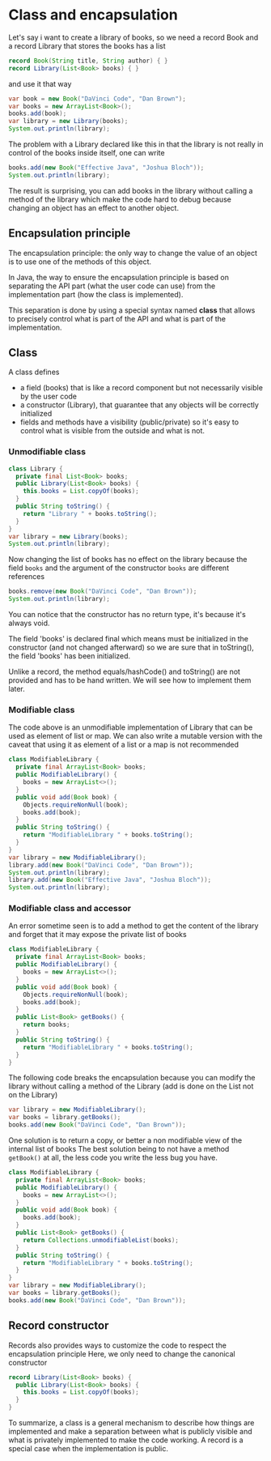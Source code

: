 
# Class and encapsulation

Let's say i want to create a library of books,
so we need a record Book and a record Library that stores the books has a list
```java
record Book(String title, String author) { }
record Library(List<Book> books) { }
```

and use it that way
```java
var book = new Book("DaVinci Code", "Dan Brown");
var books = new ArrayList<Book>();
books.add(book);
var library = new Library(books);
System.out.println(library);
```

The problem with a Library declared like this in that the library is not really
in control of the books inside itself, one can write
```java
books.add(new Book("Effective Java", "Joshua Bloch"));
System.out.println(library);
```

The result is surprising, you can add books in the library without calling
a method of the library which make the code hard to debug because changing
an object has an effect to another object.


## Encapsulation principle
The encapsulation principle: the only way to change the value of an object
is to use one of the methods of this object.

In Java, the way to ensure the encapsulation principle is based on
separating the API part (what the user code can use) from the implementation part
(how the class is implemented).

This separation is done by using a special syntax named __class__ that allows
to precisely control what is part of the API and what is part of the implementation.

## Class
A class defines
- a field (books) that is like a record component but not necessarily visible by the user code
- a constructor (Library), that guarantee that any objects will be correctly initialized
- fields and methods have a visibility (public/private) so it's easy to control
  what is visible from the outside and what is not.


### Unmodifiable class
```java
class Library {
  private final List<Book> books;
  public Library(List<Book> books) {
    this.books = List.copyOf(books);
  }
  public String toString() {
    return "Library " + books.toString();
  }
}
var library = new Library(books);
System.out.println(library);
```

Now changing the list of books has no effect on the library
because the field `books` and the argument of the constructor `books` are different references
```java
books.remove(new Book("DaVinci Code", "Dan Brown"));
System.out.println(library);
```

You can notice that the constructor has no return type, it's because it's always void.

The field 'books' is declared final which means must be initialized
in the constructor (and not changed afterward) so we are sure that in toString(),
the field 'books' has been initialized.

Unlike a record, the method equals/hashCode() and toString() are not provided and has
to be hand written. We will see how to implement them later.


### Modifiable class
The code above is an unmodifiable implementation of Library
that can be used as element of list or map.
We can also write a mutable version with the caveat that using it
as element of a list or a map is not recommended
```java
class ModifiableLibrary {
  private final ArrayList<Book> books;
  public ModifiableLibrary() {
    books = new ArrayList<>();
  }
  public void add(Book book) {
    Objects.requireNonNull(book);
    books.add(book);
  }
  public String toString() {
    return "ModifiableLibrary " + books.toString();
  }
}
var library = new ModifiableLibrary();
library.add(new Book("DaVinci Code", "Dan Brown"));
System.out.println(library);
library.add(new Book("Effective Java", "Joshua Bloch"));
System.out.println(library);
```


### Modifiable class and accessor
An error sometime seen is to add a method to get the content of the library
and forget that it may expose the private list of books
```java
class ModifiableLibrary {
  private final ArrayList<Book> books;
  public ModifiableLibrary() {
    books = new ArrayList<>();
  }
  public void add(Book book) {
    Objects.requireNonNull(book);
    books.add(book);
  }
  public List<Book> getBooks() {
    return books;
  }
  public String toString() {
    return "ModifiableLibrary " + books.toString();
  }
}
```

The following code breaks the encapsulation because you can 
modify the library without calling a method of the Library
(add is done on the List<Book> not on the Library)
```java
var library = new ModifiableLibrary();
var books = library.getBooks();
books.add(new Book("DaVinci Code", "Dan Brown"));
```

One solution is to return a copy, or better a non modifiable view
of the internal list of books
The best solution being to not have a method `getBook()` at all,
the less code you write the less bug you have.
```java
class ModifiableLibrary {
  private final ArrayList<Book> books;
  public ModifiableLibrary() {
    books = new ArrayList<>();
  }
  public void add(Book book) {
    books.add(book);
  }
  public List<Book> getBooks() {
    return Collections.unmodifiableList(books);
  }
  public String toString() {
    return "ModifiableLibrary " + books.toString();
  }
}
var library = new ModifiableLibrary();
var books = library.getBooks();
books.add(new Book("DaVinci Code", "Dan Brown"));
```


## Record constructor
Records also provides ways to customize the code to respect the
encapsulation principle
Here, we only need to change the canonical constructor 
```java
record Library(List<Book> books) {
  public Library(List<Book> books) {
    this.books = List.copyOf(books);
  }
}
```


To summarize, a class is a general mechanism to describe how things
are implemented and make a separation between what is publicly visible
and what is privately implemented to make the code working.
A record is a special case when the implementation is public.
